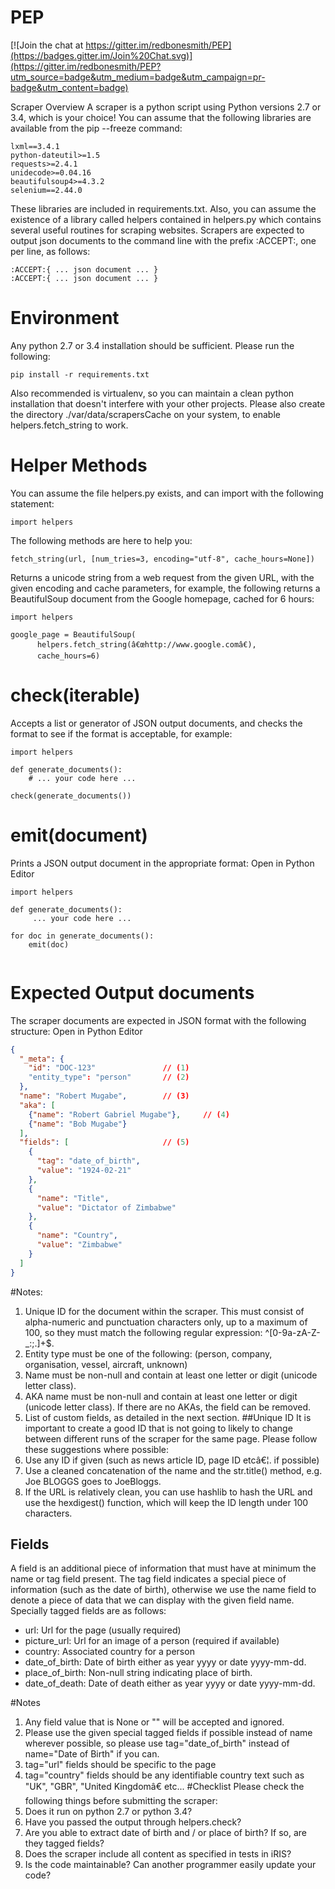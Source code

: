 # PEP

[![Join the chat at https://gitter.im/redbonesmith/PEP](https://badges.gitter.im/Join%20Chat.svg)](https://gitter.im/redbonesmith/PEP?utm_source=badge&utm_medium=badge&utm_campaign=pr-badge&utm_content=badge)

Scraper Overview
A scraper is a python script using Python versions 2.7 or 3.4, which is your choice!
You can assume that the following libraries are available from the pip --freeze command:

```
lxml==3.4.1
python-dateutil>=1.5
requests>=2.4.1
unidecode>=0.04.16
beautifulsoup4>=4.3.2
selenium==2.44.0
```

These libraries are included in requirements.txt. Also, you can assume the existence of a library called helpers contained in helpers.py which contains several useful routines for scraping websites.
Scrapers are expected to output json documents to the command line with the prefix :ACCEPT:, one per line, as follows:

```
:ACCEPT:{ ... json document ... }
:ACCEPT:{ ... json document ... }
```

# Environment
Any python 2.7 or 3.4 installation should be sufficient. Please run the following:

```
pip install -r requirements.txt
```

Also recommended is virtualenv, so you can maintain a clean python installation that doesn't interfere with your other projects.
Please also create the directory ./var/data/scrapersCache on your system, to enable helpers.fetch_string to work.

# Helper Methods
You can assume the file helpers.py exists, and can import with the following statement:

```
import helpers
```
The following methods are here to help you:
```
fetch_string(url, [num_tries=3, encoding="utf-8", cache_hours=None])
```

Returns a unicode string from a web request from the given URL, with the given encoding and cache parameters, for example, the following returns a BeautifulSoup document from the Google homepage, cached for 6 hours:
```
import helpers

google_page = BeautifulSoup(
      helpers.fetch_string(â€œhttp://www.google.comâ€),
      cache_hours=6)
```

# check(iterable)
Accepts a list or generator of JSON output documents, and checks the format to see if the format is acceptable, for example:

```
import helpers

def generate_documents():
    # ... your code here ...

check(generate_documents())
```

# emit(document)
Prints a JSON output document in the appropriate format:
Open in Python Editor 
```
import helpers

def generate_documents():
     ... your code here ...

for doc in generate_documents():
    emit(doc)
    
```
# Expected Output documents
The scraper documents are expected in JSON format with the following structure:
Open in Python Editor 
```json
{
  "_meta": {
    "id": "DOC-123"               // (1)
    "entity_type": "person"       // (2)
  },
  "name": "Robert Mugabe",        // (3)
  "aka": [
    {"name": "Robert Gabriel Mugabe"},     // (4)
    {"name": "Bob Mugabe"}
  ],
  "fields": [                     // (5)
    {
      "tag": "date_of_birth",
      "value": "1924-02-21"
    },
    {
      "name": "Title",
      "value": "Dictator of Zimbabwe"
    },
    {
      "name": "Country",
      "value": "Zimbabwe"
    }
  ]
}
```
#Notes:
1. Unique ID for the document within the scraper. This must consist of alpha-numeric and punctuation characters only, up to a maximum of 100, so they must match the following regular expression: ^[0-9a-zA-Z-_:;.]+$.
2. Entity type must be one of the following: (person, company, organisation, vessel, aircraft, unknown)
3. Name must be non-null and contain at least one letter or digit (unicode letter class).
4. AKA name must be non-null and contain at least one letter or digit (unicode letter class). If there are no AKAs, the field can be removed.
5. List of custom fields, as detailed in the next section.
##Unique ID
It is important to create a good ID that is not going to likely to change between different runs of the scraper for the same page. Please follow these suggestions where possible:
1. Use any ID if given (such as news article ID, page ID etcâ€¦. if possible)
2. Use a cleaned concatenation of the name and the str.title() method, e.g. Joe BLOGGS goes to JoeBloggs.
3. If the URL is relatively clean, you can use hashlib to hash the URL and use the hexdigest() function, which will keep the ID length under 100 characters.
## Fields
A field is an additional piece of information that must have at minimum the name or tag field present. The tag field indicates a special piece of information (such as the date of birth), otherwise we use the name field to denote a piece of data that we can display with the given field name.
Specially tagged fields are as follows:
* url: Url for the page (usually required)
* picture_url: Url for an image of a person (required if available)
* country: Associated country for a person
* date_of_birth: Date of birth either as year yyyy or date yyyy-mm-dd.
* place_of_birth: Non-null string indicating place of birth.
* date_of_death: Date of death either as year yyyy or date yyyy-mm-dd.

#Notes
1. Any field value that is None or "" will be accepted and ignored.
2. Please use the given special tagged fields if possible instead of name wherever possible, so please use tag="date_of_birth" instead of name="Date of Birth" if you can.
3. tag="url" fields should be specific to the page
4. tag="country" fields should be any identifiable country text such as "UK", "GBR", "United Kingdomâ€ etc...
#Checklist
Please check the following things before submitting the scraper:
1. Does it run on python 2.7 or python 3.4?
2. Have you passed the output through helpers.check?
3. Are you able to extract date of birth and / or place of birth? If so, are they tagged fields?
4. Does the scraper include all content as specified in tests in iRIS?
5. Is the code maintainable? Can another programmer easily update your code?

